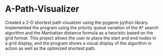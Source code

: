 # A-Path-Visualizer
Created a 2-D shortest path visualizer using the pygame python library. Implemented the program using the priority queue variation of the A* search algorithm and the Manhattan distance formula as a heuristic based on the grid format. This project allows the user to place the start and end nodes in a grid display, and the program shows a visual display of the algorithm in action as well as the optimized shortest path.

